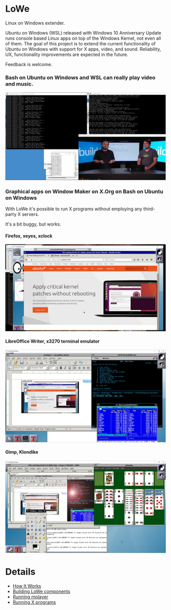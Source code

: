 # LoWe
Linux on Windows extender.

Ubuntu on Windows (WSL) released with Windows 10 Anniversary Update runs console based Linux apps on top of the Windows Kernel, not even all of them. The goal of this project is to extend the current functionality of Ubuntu on Windows with support for X apps, video, and sound. Reliability, UX, functionality improvements are expected in the future.

Feedback is welcome.

### Bash on Ubuntu on Windows and WSL can really play video and music.

![working LoWe and mplayer](docs/img/readme/01_mplayer.jpg "Ubuntu on Windows can play video and music")

### Graphical apps on Window Maker on X.Org on Bash on Ubuntu on Windows

With LoWe it's possible to run X programs without employing any third-party X servers.

It's a bit buggy, but works. 

#### Firefox, xeyes, xclock

![working LoWe and X](docs/img/readme/02_x1.jpg "Ubuntu on Windows can run x")

#### LibreOffice Writer, x3270 terminal emulator

![working LoWe and X](docs/img/readme/03_x2.jpg "Ubuntu on Windows can run x")

#### Gimp, Klondike

![working LoWe and X](docs/img/readme/04_x3.jpg "Ubuntu on Windows can run x")

# Details

- [How It Works](docs/howitworks.md)
- [Building LoWe components](docs/buildrun.md)
- [Running mplayer](docs/mplayer.md)
- [Running X programs](docs/x.md)
